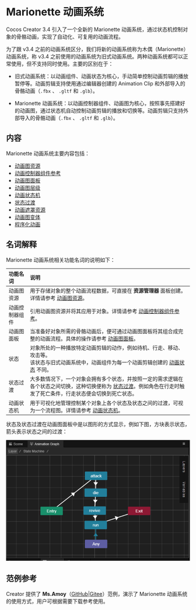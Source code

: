 # Marionette 动画系统

Cocos Creator 3.4 引入了一个全新的 Marionette 动画系统，通过状态机控制对象的骨骼动画，实现了自动化、可复用的动画流程。

为了跟 v3.4 之前的动画系统区分，我们将新的动画系统称为木偶（Marionette）动画系统，称 v3.4 之前使用的动画系统为旧式动画系统。两种动画系统都可以正常使用，但不支持同时使用。主要的区别在于：

- 旧式动画系统：以动画组件、动画状态为核心，手动简单控制动画剪辑的播放暂停等。动画剪辑支持使用通过编辑器创建的 Animation Clip 和外部导入的骨骼动画（`.fbx` 、 `.gltf` 和 `.glb`）。

- Marionette 动画系统：以动画控制器组件、动画图为核心，按照事先搭建好的动画图，通过状态机自动控制动画剪辑的播放和切换等。动画剪辑只支持外部导入的骨骼动画（`.fbx` 、 `.gltf` 和 `.glb`）。

## 内容

Marionette 动画系统主要内容包括：

- [动画图资源](animation-graph.md)
- [动画控制器组件参考](animation-controller.md)
- [动画图面板](animation-graph-panel.md)
- [动画图层级](animation-graph-layer.md)
- [动画状态机](animation-graph-basics.md)
- [状态过渡](state-transition.md)
- [动画遮罩资源](animation-mask.md)
- [动画图变体](animation-variant.md)
- [程序化动画](./procedural-animation/index.md)

## 名词解释

Marionette 动画系统相关功能名词的说明如下：

| 功能名词 | 说明 |
| :----- | :--- |
| 动画图资源    | 用于存储对象的整个动画流程数据，可直接在 **资源管理器** 面板创建。详情请参考 [动画图资源](animation-graph.md)。 |
| 动画控制器组件 | 引用动画图资源并将其应用于对象。详情请参考 [动画控制器组件参考](animation-controller.md)。 |
| 动画图面板    | 当准备好对象所需的骨骼动画后，便可通过动画图面板将其组合成完整的动画流程。具体的操作请参考 [动画图面板](animation-graph-panel.md)。|
| 状态         | 对象所处的一种播放特定动画剪辑的动作，例如待机、行走、移动、攻击等。<br>该状态与旧式动画系统中，动画组件为每一个动画剪辑创建的 [动画状态](../animation-state.md) 不同。|
| 状态过渡      | 大多数情况下，一个对象会拥有多个状态，并按照一定的需求逻辑在各个状态之间切换，这种切换便称为 [状态过渡](state-transition.md)。例如角色在行走时触发了死亡条件，行走状态便会切换到死亡状态。 |
| 动画状态机    | 用于可视化地管理控制某个对象上各个状态及状态之间的过渡，可视为一个流程图。详情请参考 [动画状态机](animation-graph-basics.md)。|

状态及状态过渡在动画图面板中是以图形的方式显示，例如下图，方块表示状态，箭头表示状态之间的过渡：

![example](animation-graph-basics/example.png)

## 范例参考

Creator 提供了 **Ms.Amoy**（[GitHub](https://github.com/cocos-creator/example-marionette)|[Gitee](https://gitee.com/mirrors_cocos-creator/MarionetteDemo)）范例，演示了 Marionette 动画系统的使用方式，用户可根据需要下载参考使用。
